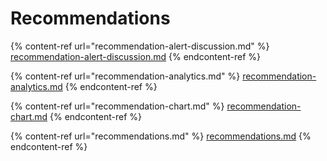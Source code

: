 # Recommendations

{% content-ref url="recommendation-alert-discussion.md" %}
[recommendation-alert-discussion.md](recommendation-alert-discussion.md)
{% endcontent-ref %}

{% content-ref url="recommendation-analytics.md" %}
[recommendation-analytics.md](recommendation-analytics.md)
{% endcontent-ref %}

{% content-ref url="recommendation-chart.md" %}
[recommendation-chart.md](recommendation-chart.md)
{% endcontent-ref %}

{% content-ref url="recommendations.md" %}
[recommendations.md](recommendations.md)
{% endcontent-ref %}
